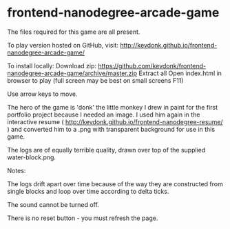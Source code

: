 frontend-nanodegree-arcade-game
===============================
The files required for this game are all present. 

To play version hosted on GitHub, visit:
http://kevdonk.github.io/frontend-nanodegree-arcade-game/

To install locally:
Download zip: https://github.com/kevdonk/frontend-nanodegree-arcade-game/archive/master.zip
Extract all
Open index.html in browser to play (full screen may be best on small screens F11)




Use arrow keys to move.

The hero of the game is 'donk' the little monkey I drew in paint for the first portfolio project because I needed an image.
I used him again in the interactive resume ( http://kevdonk.github.io/frontend-nanodegree-resume/ ) and converted him to a .png with transparent background for use in this game.

The logs are of equally terrible quality, drawn over top of the supplied water-block.png.

Notes:

The logs drift apart over time because of the way they are constructed from single blocks and loop over time according to delta ticks.

The sound cannot be turned off.

There is no reset button - you must refresh the page.
